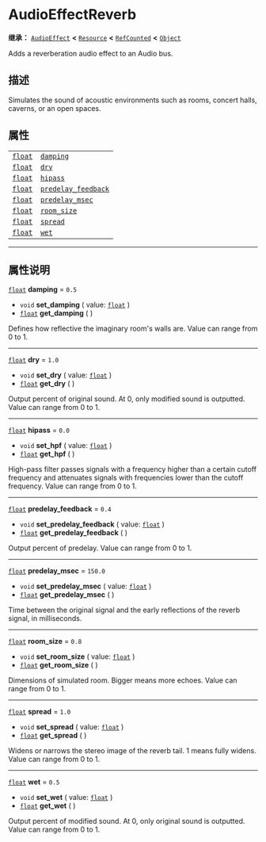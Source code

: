 <!-- ⚠ 请勿编辑本文件 ⚠ -->
<!-- 本文档使用脚本从 WeDot 引擎源码仓库生成。 -->
<!-- 生成脚本：https://github.com/WeDot-Engine/WeDot/tree/master/doc/tools/make_md.py； -->
<!-- 原文件：https://github.com/WeDot-Engine/WeDot/tree/master/doc/classes/AudioEffectReverb.xml。 -->

<div id="_class_audioeffectreverb"></div>

# AudioEffectReverb

**继承：** [`AudioEffect`](class_audioeffect.md) **<** [`Resource`](class_resource.md) **<** [`RefCounted`](class_refcounted.md) **<** [`Object`](class_object.md)

Adds a reverberation audio effect to an Audio bus.

## 描述

Simulates the sound of acoustic environments such as rooms, concert halls, caverns, or an open spaces.

## 属性

|||
|:-:|:--|
| [`float`](class_float.md) | [`damping`](class_audioeffectreverb.md#class_audioeffectreverb_property_damping)                     | ``0.5``   |
| [`float`](class_float.md) | [`dry`](class_audioeffectreverb.md#class_audioeffectreverb_property_dry)                             | ``1.0``   |
| [`float`](class_float.md) | [`hipass`](class_audioeffectreverb.md#class_audioeffectreverb_property_hipass)                       | ``0.0``   |
| [`float`](class_float.md) | [`predelay_feedback`](class_audioeffectreverb.md#class_audioeffectreverb_property_predelay_feedback) | ``0.4``   |
| [`float`](class_float.md) | [`predelay_msec`](class_audioeffectreverb.md#class_audioeffectreverb_property_predelay_msec)         | ``150.0`` |
| [`float`](class_float.md) | [`room_size`](class_audioeffectreverb.md#class_audioeffectreverb_property_room_size)                 | ``0.8``   |
| [`float`](class_float.md) | [`spread`](class_audioeffectreverb.md#class_audioeffectreverb_property_spread)                       | ``1.0``   |
| [`float`](class_float.md) | [`wet`](class_audioeffectreverb.md#class_audioeffectreverb_property_wet)                             | ``0.5``   |

<!-- rst-class:: classref-section-separator -->

---

## 属性说明

<div id="_class_audioeffectreverb_property_damping"></div>

[`float`](class_float.md) **damping** = ``0.5`` <div id="class_audioeffectreverb_property_damping"></div>

- `void` **set_damping** ( value: [`float`](class_float.md) )
- [`float`](class_float.md) **get_damping** ( )

Defines how reflective the imaginary room's walls are. Value can range from 0 to 1.

<!-- rst-class:: classref-item-separator -->

---

<div id="_class_audioeffectreverb_property_dry"></div>

[`float`](class_float.md) **dry** = ``1.0`` <div id="class_audioeffectreverb_property_dry"></div>

- `void` **set_dry** ( value: [`float`](class_float.md) )
- [`float`](class_float.md) **get_dry** ( )

Output percent of original sound. At 0, only modified sound is outputted. Value can range from 0 to 1.

<!-- rst-class:: classref-item-separator -->

---

<div id="_class_audioeffectreverb_property_hipass"></div>

[`float`](class_float.md) **hipass** = ``0.0`` <div id="class_audioeffectreverb_property_hipass"></div>

- `void` **set_hpf** ( value: [`float`](class_float.md) )
- [`float`](class_float.md) **get_hpf** ( )

High-pass filter passes signals with a frequency higher than a certain cutoff frequency and attenuates signals with frequencies lower than the cutoff frequency. Value can range from 0 to 1.

<!-- rst-class:: classref-item-separator -->

---

<div id="_class_audioeffectreverb_property_predelay_feedback"></div>

[`float`](class_float.md) **predelay_feedback** = ``0.4`` <div id="class_audioeffectreverb_property_predelay_feedback"></div>

- `void` **set_predelay_feedback** ( value: [`float`](class_float.md) )
- [`float`](class_float.md) **get_predelay_feedback** ( )

Output percent of predelay. Value can range from 0 to 1.

<!-- rst-class:: classref-item-separator -->

---

<div id="_class_audioeffectreverb_property_predelay_msec"></div>

[`float`](class_float.md) **predelay_msec** = ``150.0`` <div id="class_audioeffectreverb_property_predelay_msec"></div>

- `void` **set_predelay_msec** ( value: [`float`](class_float.md) )
- [`float`](class_float.md) **get_predelay_msec** ( )

Time between the original signal and the early reflections of the reverb signal, in milliseconds.

<!-- rst-class:: classref-item-separator -->

---

<div id="_class_audioeffectreverb_property_room_size"></div>

[`float`](class_float.md) **room_size** = ``0.8`` <div id="class_audioeffectreverb_property_room_size"></div>

- `void` **set_room_size** ( value: [`float`](class_float.md) )
- [`float`](class_float.md) **get_room_size** ( )

Dimensions of simulated room. Bigger means more echoes. Value can range from 0 to 1.

<!-- rst-class:: classref-item-separator -->

---

<div id="_class_audioeffectreverb_property_spread"></div>

[`float`](class_float.md) **spread** = ``1.0`` <div id="class_audioeffectreverb_property_spread"></div>

- `void` **set_spread** ( value: [`float`](class_float.md) )
- [`float`](class_float.md) **get_spread** ( )

Widens or narrows the stereo image of the reverb tail. 1 means fully widens. Value can range from 0 to 1.

<!-- rst-class:: classref-item-separator -->

---

<div id="_class_audioeffectreverb_property_wet"></div>

[`float`](class_float.md) **wet** = ``0.5`` <div id="class_audioeffectreverb_property_wet"></div>

- `void` **set_wet** ( value: [`float`](class_float.md) )
- [`float`](class_float.md) **get_wet** ( )

Output percent of modified sound. At 0, only original sound is outputted. Value can range from 0 to 1.

[^virtual]: 本方法通常需要用户覆盖才能生效。
[^const]: 本方法无副作用，不会修改该实例的任何成员变量。
[^vararg]: 本方法除了能接受在此处描述的参数外，还能够继续接受任意数量的参数。
[^constructor]: 本方法用于构造某个类型。
[^static]: 调用本方法无需实例，可直接使用类名进行调用。
[^operator]: 本方法描述的是使用本类型作为左操作数的有效运算符。
[^bitfield]: 这个值是由下列位标志构成位掩码的整数。
[^void]: 无返回值。
